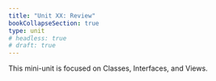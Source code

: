 ```yaml
---
title: "Unit XX: Review"
bookCollapseSection: true
type: unit
# headless: true
# draft: true
---
```


This mini-unit is focused on Classes, Interfaces, and Views.
